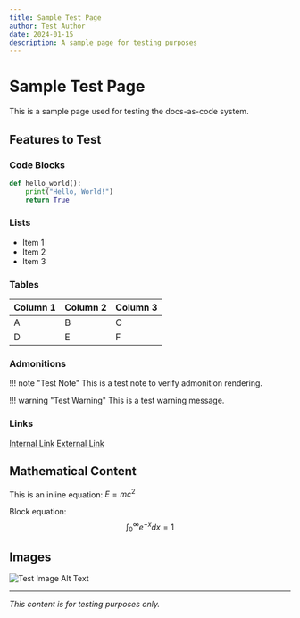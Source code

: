 ```yaml
---
title: Sample Test Page
author: Test Author
date: 2024-01-15
description: A sample page for testing purposes
---
```


# Sample Test Page

This is a sample page used for testing the docs-as-code system.

## Features to Test

### Code Blocks

```python
def hello_world():
    print("Hello, World!")
    return True
```

### Lists

- Item 1
- Item 2  
- Item 3

### Tables

| Column 1 | Column 2 | Column 3 |
|----------|----------|----------|
| A        | B        | C        |
| D        | E        | F        |

### Admonitions

!!! note "Test Note"
    This is a test note to verify admonition rendering.

!!! warning "Test Warning"
    This is a test warning message.

### Links

[Internal Link](#features-to-test)
[External Link](https://example.com)

## Mathematical Content

This is an inline equation: $E = mc^2$

Block equation:
$$\int_{0}^{\infty} e^{-x} dx = 1$$

## Images

![Test Image Alt Text](assets/test-image.png)

---

*This content is for testing purposes only.*